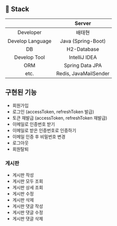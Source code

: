 ## 📌 Stack

|                      | Server        |
|:--------------------:|:---------------:|
| Developer | 배태현 |
| Develop Language | Java (Spring-Boot)|
| DB               | H2-Database |
| Develop Tool     | IntelliJ IDEA |
| ORM | Spring Data JPA|
| etc. | Redis, JavaMailSender |

## 구현된 기능
* 회원가입  
* 로그인 (accessToken, refreshToken 발급)  
* 토큰 재발급 (accessToken, refreshToken 재발급)
* 이메일로 인증번호 받기
* 이메일로 받은 인증번호로 인증하기 
* 이메일 인증 후 비밀번호 변경
* 로그아웃  
* 회원탈퇴  

### 게시판
* 게시판 작성
* 게시판 모두 조회
* 게시판 상세 조회
* 게시판 수정
* 게시판 삭제
* 게시판 댓글 작성
* 게시판 댓글 수정
* 게시판 댓글 삭제

